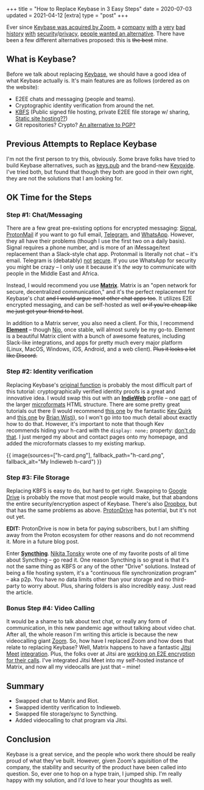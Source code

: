 +++
title = "How to Replace Keybase in 3 Easy Steps"
date = 2020-07-03
updated = 2021-04-12
[extra]
type = "post"
+++

Ever since [Keybase was acquired by Zoom][keybase-joins-zoom], a
[company][zoom-security-one] [with][zoom-security-two]
[a][zoom-security-three] [very][zoom-security-four]
[bad][zoom-security-five] [history][zoom-security-six]
[with][zoom-security-seven]
[security][zoom-security-eight]/[privacy][zoom-security-nine],
[people wanted an alternative][zoom-security-ten]. There have been a
few different alternatives proposed: this is ~~the best~~ mine.

<!-- more -->

## What is Keybase?

Before we talk about replacing [Keybase][keybase], we should have a
good idea of what Keybase actually is. It's main features are as
follows (ordered as on the website):

* E2EE chats and messaging (people and teams).
* Cryptographic identity verification from around the net.
* [KBFS][kbfs] (Public signed file hosting, private E2EE file storage
w/ sharing, [Static site hosting??][kbfs-static])
* Git repositories? Crypto? [An alternative to PGP?][saltpack]

## Previous Attempts to Replace Keybase

I'm not the first person to try this, obviously. Some brave folks have
tried to build Keybase alternatives, such as [keys.pub][keys.pub] and
the brand-new [Keyoxide][keyoxide]. I've tried both, but found that
though they both are good in their own right, they are not the
solutions that I am looking for.

## OK Time for the Steps

### Step #1: Chat/Messaging

There are a few great pre-existing options for encrypted messaging:
[Signal][signal], [ProtonMail][protonmail] if you want to go full
email, [Telegram][telegram], and [WhatsApp][whatsapp]. However, they
all have their problems (though I use the first two on a daily basis).
Signal requires a phone number, and is more of an iMessage/text
replacement than a Slack-style chat app. Protonmail is literally not
chat – it's email. Telegram is (debatably) [not][telegram-security-one]
[secure][telegram-security-two]. If you use WhatsApp for security you
might be crazy – I only use it because it's *the way* to communicate
with people in the Middle East and Africa.

Instead, I would recommend you use [**Matrix**][matrix]. Matrix is an
"open network for secure, decentralized communication," and it's the
perfect replacement for Keybase's chat ~~and I would argue most other
chat apps too~~. It utilizes E2E encrypted messaging, and can be
self-hosted as well ~~or if you're cheap like me just get your friend
to host~~.

In addition to a Matrix server, you also need a client. For this, I
recommend [**Element**][element] – though [Nio][nio], once stable,
will almost surely be my go-to. Element is a beautiful Matrix client
with a bunch of awesome features, including Slack-like integrations,
and apps for pretty much every major platform (Linux, MacOS, Windows,
iOS, Android, and a web client). ~~Plus it looks a lot like Discord.~~

### Step #2: Identity verification

Replacing Keybase's [original function][keybase-archive] is probably
the most difficult part of this tutorial: cryptographically verified
identity proofs is a great and innovative idea. I would swap this out
with an [**IndieWeb**][indieweb] profile – one [part][h-card] of the
larger [microformats][microformats] HTML structure. There are some
pretty great tutorials out there (I would recommend [this
one][kev-article] by the fantastic [Kev Quirk][kev] and [this
one][brian-article] by [Brian Wisti][brian]), so I won't go into too
much detail about exactly how to do that. However, it's important to
note that though Kev recommends hiding your h-card with the
`display: none;` property: [don't do that][invisible-metadata]. I just
merged my about and contact pages onto my homepage, and added the
microformats classes to my existing markup.

{{ image(sources=["h-card.png"], fallback_path="h-card.png", fallback_alt="My Indieweb h-card") }}

### Step #3: File Storage

Replacing KBFS is easy to do, but hard to get right. Swapping to
[Google Drive][drive] is probably the move that most people would
make, but that abandons the entire security/encryption aspect of
Keybase. There's also [Dropbox][dropbox], but that has the same
problems as above. [ProtonDrive][proton-drive] has potential, but it's
not out yet.

**EDIT:** ProtonDrive is now in beta for paying subscribers, but I am
shifting away from the Proton ecosystem for other reasons and do not
recommend it. More in a future blog post.

Enter [**Syncthing**][syncthing]. [Nikita Tonsky][sync-article] wrote
one of my favorite posts of all time about Syncthing – go read it. One
reason Syncthing is so great is that it's not the same thing as KBFS
or any of the other "Drive" solutions. Instead of being a file hosting
system, it's a "continuous file synchronization program" – aka p2p.
You have no data limits other than your storage and no third-party to
worry about. Plus, sharing folders is also incredibly easy. Just read
the article.

### Bonus Step #4: Video Calling

It would be a shame to talk about text chat, or really any form of
communication, in this new pandemic age without talking about video
chat. After all, the whole reason I'm writing this article is because
the new videocalling giant [Zoom][zoom]. So, how have I replaced Zoom
and how does that relate to replacing Keybase? Well, Matrix happens to
have a fantastic [Jitsi Meet][jitsi] [integration][jitsi-in-matrix].
Plus, the folks over at Jitsi are [working on E2E encryption for their
calls][jitsi-e2e]. I've integrated Jitsi Meet into my self-hosted
instance of Matrix, and now all my videocalls are just that – mine!

## Summary

* Swapped chat to Matrix and Riot.
* Swapped identity verification to Indieweb.
* Swapped file storage/sync to Syncthing.
* Added videocalling to chat program via Jitsi.

## Conclusion

Keybase is a great service, and the people who work there should be
really proud of what they've built. However, given Zoom's aquisition
of the company, the stability and security of the product have been
called into question. So, ever one to hop on a hype train, I jumped
ship. I'm really happy with my solution, and I'd love to hear your
thoughts as well.

[keybase-joins-zoom]: https://keybase.io/blog/keybase-joins-zoom
[zoom-security-one]: https://medium.com/bugbountywriteup/zoom-zero-day-4-million-webcams-maybe-an-rce-just-get-them-to-visit-your-website-ac75c83f4ef5
[zoom-security-two]: https://theintercept.com/2020/03/31/zoom-meeting-encryption/
[zoom-security-three]: https://twitter.com/c1truz_/status/1244737672930824193
[zoom-security-four]: https://protonmail.com/blog/zoom-privacy-issues/
[zoom-security-five]: https://www.axios.com/zoom-closes-chinese-user-account-tiananmen-square-f218fed1-69af-4bdd-aac4-7eaf67f34084.html
[zoom-security-six]: https://twitter.com/nicoagrant/status/1268020841054269440
[zoom-security-seven]: https://citizenlab.ca/2020/04/move-fast-roll-your-own-crypto-a-quick-look-at-the-confidentiality-of-zoom-meetings/
[zoom-security-eight]: https://twitter.com/DanAmodio/status/1245329512889487361
[zoom-security-nine]: https://twitter.com/Ouren/status/1241398181205889024
[zoom-security-ten]: https://news.ycombinator.com/item?id=23103386
[keybase]: https://keybase.io/
[kbfs]: https://book.keybase.io/docs/files
[kbfs-static]: https://book.keybase.io/docs/files#keybase-pub
[saltpack]: https://saltpack.org/
[keys.pub]: https://keys.pub/
[keyoxide]: https://keyoxide.org/
[signal]: https://signal.org/
[protonmail]: https://beta.protonmail.com/
[telegram]: https://telegram.org/
[whatsapp]: https://www.whatsapp.com/
[telegram-security-one]: https://news.ycombinator.com/item?id=6936539
[telegram-security-two]: https://translate.google.com/translate?hl=en&sl=ru&u=http://habrahabr.ru/post/206900/
[matrix]: https://matrix.org/
[element]: https://element.io/
[nio]: https://nio.chat/
[keybase-archive]: https://web.archive.org/web/20140322062148/https://keybase.io/
[indieweb]: https://indieweb.org/
[h-card]: http://microformats.org/wiki/h-card
[microformats]: http://microformats.org/
[kev-article]: https://kevq.uk/how-to-create-an-indieweb-profile/
[kev]: https://kevq.uk/
[brian-article]: https://randomgeekery.org/post/2020/04/indieweb-h-cards/
[brian]: https://randomgeekery.org/
[invisible-metadata]: https://indieweb.org/antipatterns#invisible_metadata
[drive]: https://www.google.com/drive/
[dropbox]: https://www.dropbox.com/
[proton-drive]: https://twitter.com/ProtonMail/status/1278389663078768641
[syncthing]: https://syncthing.net/
[sync-article]: https://tonsky.me/blog/syncthing/
[zoom]: https://zoom.us/
[jitsi]: https://jitsi.org/
[jitsi-in-matrix]: https://matrix.org/blog/2020/04/06/running-your-own-secure-communication-service-with-matrix-and-jitsi
[jitsi-e2e]: https://jitsi.org/blog/e2ee/
